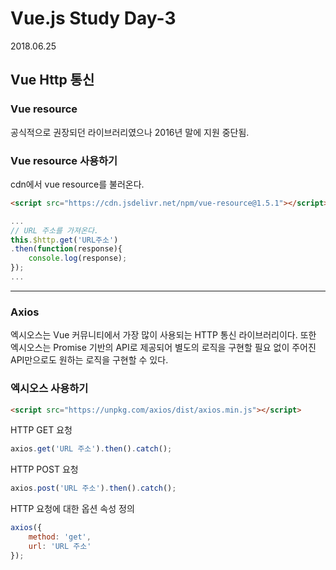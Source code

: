 Vue.js Study Day-3
===
2018.06.25

## Vue Http 통신

### Vue resource
공식적으로 권장되던 라이브러리였으나 2016년 말에 지원 중단됨.

### Vue resource 사용하기
cdn에서 vue resource를 불러온다.
```html
<script src="https://cdn.jsdelivr.net/npm/vue-resource@1.5.1"></script>
```
```javascript
...
// URL 주소를 가져온다.
this.$http.get('URL주소')
.then(function(response){
    console.log(response);    
});
...
```
---
### Axios
엑시오스는 Vue 커뮤니티에서 가장 많이 사용되는 HTTP 통신 라이브러리이다.
또한 엑시오스는 Promise 기반의 API로 제공되어 별도의 로직을 구현할 필요 없이 주어진 API만으로도 원하는 로직을 구현할 수 있다.

### 엑시오스 사용하기
```html
<script src="https://unpkg.com/axios/dist/axios.min.js"></script>
```
HTTP GET 요청
```javascript
axios.get('URL 주소').then().catch();
```
HTTP POST 요청
```javascript
axios.post('URL 주소').then().catch();
```
HTTP 요청에 대한 옵션 속성 정의
```javascript
axios({
    method: 'get',
    url: 'URL 주소'
});
```

